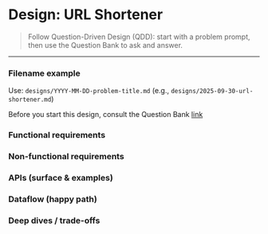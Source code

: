 # Design: URL Shortener

> Follow Question-Driven Design (QDD): start with a problem prompt, then use the Question Bank to ask and answer.

---

### Filename example
Use: `designs/YYYY-MM-DD-problem-title.md` (e.g., `designs/2025-09-30-url-shortener.md`)

Before you start this design, consult the Question Bank [link](/templates/QUESTIONS_BANK_TEMPLATE.md)


### Functional requirements
### Non-functional requirements
### APIs (surface & examples)
### Dataflow (happy path)
### Deep dives / trade-offs